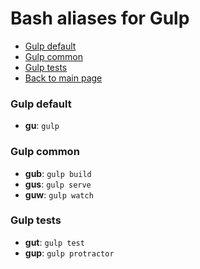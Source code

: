 # Bash aliases for Gulp #

- [Gulp default](#gulp-default)
- [Gulp common](#gulp-common)
- [Gulp tests](#gulp-tests)
- [Back to main page](../../README.md)

### Gulp default ###
- **gu**: `gulp`

### Gulp common ###
- **gub**: `gulp build`
- **gus**: `gulp serve`
- **guw**: `gulp watch`

### Gulp tests ###
- **gut**: `gulp test`
- **gup**: `gulp protractor`
